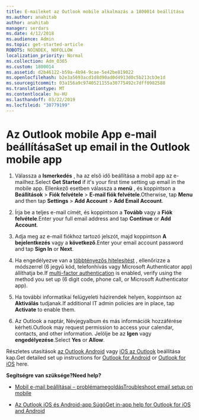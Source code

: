 ```yaml
---
title: E-maileket az Outlook mobile alkalmazás a 1800014 beállítása
ms.author: anahitab
author: anahitab
manager: serdars
ms.date: 4/12/2018
ms.audience: Admin
ms.topic: get-started-article
ROBOTS: NOINDEX, NOFOLLOW
localization_priority: Normal
ms.collection: Adm_O365
ms.custom: 1800014
ms.assetid: d2b46122-b59a-4b94-9cae-5e42be819022
ms.openlocfilehash: b2e3a5693acd1d8d90ad0d4913d0c5b213cb3e1d
ms.sourcegitcommit: 03a156a9c9740521155a30775492c7dff0982588
ms.translationtype: MT
ms.contentlocale: hu-HU
ms.lasthandoff: 03/22/2019
ms.locfileid: "30779199"
---
```

# <a name="set-up-email-in-the-outlook-mobile-app"></a><span data-ttu-id="ac849-102">Az Outlook mobile App e-mail beállítása</span><span class="sxs-lookup"><span data-stu-id="ac849-102">Set up email in the Outlook mobile app</span></span>

1. <span data-ttu-id="ac849-103">Válassza a **Ismerkedés** , ha az első idő beállítása a mobil app az e-mailhez.</span><span class="sxs-lookup"><span data-stu-id="ac849-103">Select **Get Started** if it's your first time setting up email in the mobile app.</span></span> <span data-ttu-id="ac849-104">Ellenkező esetben válassza a **menü** , és koppintson a **Beállítások** \> **Fiók felvétele** \> **E-mail fiók felvétele**.</span><span class="sxs-lookup"><span data-stu-id="ac849-104">Otherwise, tap **Menu** and then tap **Settings** \> **Add Account** \> **Add Email Account**.</span></span> 
    
2. <span data-ttu-id="ac849-105">Írja be a teljes e-mail címét, és koppintson a **Tovább** vagy a **Fiók felvétele**.</span><span class="sxs-lookup"><span data-stu-id="ac849-105">Enter your full email address and tap **Continue** or **Add Account**.</span></span>
    
3. <span data-ttu-id="ac849-106">Adja meg az e-mail fiókhoz tartozó jelszót, majd koppintson **A bejelentkezés** vagy a **következő**.</span><span class="sxs-lookup"><span data-stu-id="ac849-106">Enter your email account password and tap **Sign In** or **Next**.</span></span> 
    
4. <span data-ttu-id="ac849-107">Ha engedélyezve van a [többtényezős hitelesítést](https://support.office.com/article/8f0454b2-f51a-4d9c-bcde-2c48e41621c6.aspx) , ellenőrizze a módszerrel (6 jegyű kód, telefonhívás vagy Microsoft Authenticator app) állíthatja be.</span><span class="sxs-lookup"><span data-stu-id="ac849-107">If [multi-factor authentication](https://support.office.com/article/8f0454b2-f51a-4d9c-bcde-2c48e41621c6.aspx) is enabled, verify using the method you set up (6 digit code, phone call, or Microsoft Authenticator app).</span></span> 
    
5. <span data-ttu-id="ac849-108">Ha további informatikai felügyeleti házirendek helyen, koppintson az **Aktiválás** tudjanak.</span><span class="sxs-lookup"><span data-stu-id="ac849-108">If additional IT admin policies are in place, tap **Activate** to enable them.</span></span> 
    
6. <span data-ttu-id="ac849-109">Az Outlook a naptár, Névjegyalbum és más információk hozzáférése kérheti.</span><span class="sxs-lookup"><span data-stu-id="ac849-109">Outlook may request permission to access your calendar, contacts, and other information.</span></span> <span data-ttu-id="ac849-110">Jelölje be az **Igen** vagy **engedélyezése**.</span><span class="sxs-lookup"><span data-stu-id="ac849-110">Select **Yes** or **Allow**.</span></span> 
    
<span data-ttu-id="ac849-111">Részletes utasítások [az Outlook Android](https://support.office.com/article/886db551-8dfa-4fd5-b835-f8e532091872.aspx) vagy [iOS az Outlook](https://support.office.com/article/b2de2161-cc1d-49ef-9ef9-81acd1c8e234.aspx) beállítása kap.</span><span class="sxs-lookup"><span data-stu-id="ac849-111">Get detailed set up instructions for [Outlook for Android](https://support.office.com/article/886db551-8dfa-4fd5-b835-f8e532091872.aspx) or [Outlook for iOS](https://support.office.com/article/b2de2161-cc1d-49ef-9ef9-81acd1c8e234.aspx) here.</span></span> 
  
 <span data-ttu-id="ac849-112">**Segítségre van szüksége?**</span><span class="sxs-lookup"><span data-stu-id="ac849-112">**Need help?**</span></span>
  
- [<span data-ttu-id="ac849-113">Mobil e-mail beállításai – problémamegoldás</span><span class="sxs-lookup"><span data-stu-id="ac849-113">Troubleshoot email setup on mobile</span></span>](https://support.office.com/article/a264ef01-9c88-48fb-9285-7017e4f31f02.aspx)
    
- [<span data-ttu-id="ac849-114">Az Outlook iOS és Android-app Súgó</span><span class="sxs-lookup"><span data-stu-id="ac849-114">Get in-app help for Outlook for iOS and Android</span></span>](https://support.office.com/article/218a22d1-9fa5-4889-b689-de1c63493243.aspx#ID0EAABAAA=Contact_Support)
    

